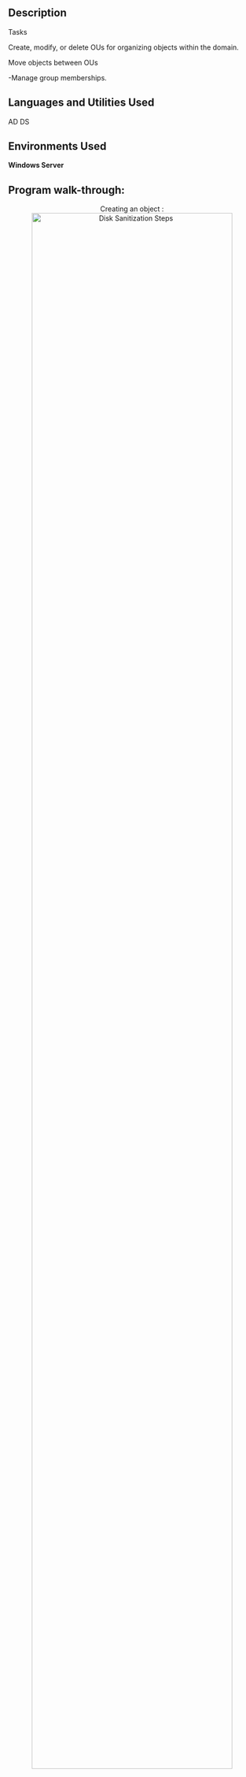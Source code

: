 
<h2>Description</h2>
Tasks

Create, modify, or delete OUs for organizing objects within the domain.

Move objects between OUs

-Manage group memberships.
<br />


<h2>Languages and Utilities Used</h2>
AD DS 
<h2>Environments Used </h2>

<b> Windows Server </b> 

<h2>Program walk-through:</h2>

<p align="center">
Creating an object : <br/>
<img src="https://imgur.com/6FKt1H5.png" height="90%" width="90%" alt="Disk Sanitization Steps"/>
<br />
<br />
Object created : <br/>
<img src="https://imgur.com/pGFGmmR.png" height="90%" width="90%" alt="Disk Sanitization Steps"/>
<br />
<br />
Moving group IT support Melbourne to OU  <br/>
<img src="https://imgur.com/NQx88Xy.png" height="90%" width="90%" alt="Disk Sanitization Steps"/>
<br />
<br />
Moved Object to OU   <br/>
<img src="https://imgur.com/6hzSxpk.png" height="90%" width="90%" alt="Disk Sanitization Steps"/>
<br />
<br />
Deleting OU IT support Melbourne  <br/>
<img src="https://imgur.com/D1P2fIw.png" height="90%" width="90%" alt="Disk Sanitization Steps"/>
<br />
<br />


